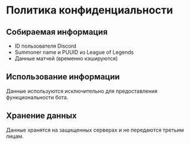 # Политика конфиденциальности

## Собираемая информация
- ID пользователя Discord
- Summoner name и PUUID из League of Legends
- Данные матчей (временно кэшируются)

## Использование информации
Данные используются исключительно для предоставления функциональности бота.

## Хранение данных
Данные хранятся на защищенных серверах и не передаются третьим лицам.